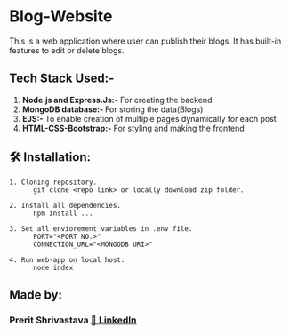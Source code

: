 # Blog-Website
This is a web application where user can publish their blogs. It has built-in features to edit or delete blogs.

## Tech Stack Used:-
1. <b>Node.js and Express.Js:-</b> For creating the backend
2. <b>MongoDB database:- </b> For storing the data(Blogs)
3. <b>EJS:-</b> To enable creation of multiple pages dynamically for each post
4. <b>HTML-CSS-Bootstrap:-</b> For styling and making the frontend

## :hammer_and_wrench: Installation:
    1. Cloning repository.
          git clone <repo link> or locally download zip folder.
          
    2. Install all dependencies.
          npm install ...
          
    3. Set all enviorement variables in .env file.
          PORT="<PORT NO.>"
          CONNECTION_URL="<MONGODB URI>"
       
    4. Run web-app on local host.
          node index
          
## Made by:
### Prerit Shrivastava [📝 LinkedIn](https://www.linkedin.com/in/prerit-shrivastava-1b4a52201/)
